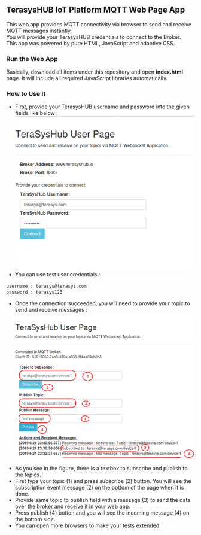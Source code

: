 ## TerasysHUB IoT Platform MQTT Web Page App
This web app provides MQTT connectivity via browser to send and receive MQTT messages instantly.  
You will provide your TerasysHUB credentials to connect to the Broker.  
This app was powered by pure HTML, JavaScript and adaptive CSS.  
### Run the Web App
Basically, download all items under this repository and open **index.html** page. It will include all required JavaScript libraries automatically.
### How to Use It
* First, provide your TerasysHUB username and password into the given fields like below :
![Alt text](img/userpage.png?raw=true "Connect page")
* You can use test user credentials :
```
username : terasys@terasys.com
password : terasys123
```
* Once the connection succeeded, you will need to provide your topic to send and receive messages :
![Alt text](img/pubsub.png?raw=true "Connect page")
* As you see in the figure, there is a textbox to subscribe and publish to the topics.
* First type your topic (1) and press subscribe (2) button. You will see the subscription event message (2) on the bottom of the page when it is done. 
* Provide same topic to publish field with a message (3) to send the data over the broker and receive it in your web app.
* Press publish (4) button and you will see the incoming message (4) on the bottom side.
* You can open more browsers to make your tests extended.
